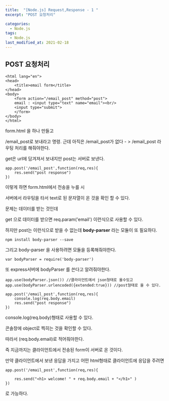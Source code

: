 ```yaml
---
title:  "[Node.js] Request,Response - 1 "
excerpt: "POST 요청처리"

categories:
  - Node.js
tags:
  - Node.js
last_modified_at: 2021-02-18
---
```

## POST 요청처리

```
<html lang="en">
<head>
    <title>email form</title>
</head>
<body>
    <form action="/email_post" method="post">
    email : <input type="text" name="email"><br/>
    <input type="submit">
    </form>
</body>
</html>
```

form.html 을 하나 만들고 

/email_post로 보내라고 명령.  근데 아직은 /email_post가 없다 - > /email_post 라우팅 처리를 해줘야한다.

get은 url에 담겨져서 보내지만 post는 서버로 보낸다.





```
app.post('/email_post',function(req,res){
    res.send("post response")
}) 
```

이렇게 하면 form.html에서 전송을 누를 시 

서버에서 라우팅을 타서 text로 된 문자열이 온 것을 확인 할 수 있다. 

문제는 데이터를 받는 것인데

get 으로 데이터를 받으면 req.param('email') 이런식으로 사용할 수 있다.

하지만 post는 이런식으로 받을 수 없는데 **body-parser** 라는 모듈이 또 필요하다.

```
npm install body-parser --save
```





그리고 body-parser 을 사용하려면 모듈을 등록해줘야한다. 

```
var bodyParser = require('body-parser')
```



또 express서버에 bodyParser 를 쓴다고 알려줘야한다.

```
app.use(bodyParser.json()) //클라이언트에서 json형태로 올수있고
app.use(bodyParser.urlencoded({extended:true})) //post형태로 올 수 있다.
```





```
app.post('/email_post',function(req,res){
    console.log(req.body.email)
    res.send("post response")
})
```

console.log(req.body)형태로 사용할 수 있다.

콘솔창에 object로 찍히는 것을 확인할 수 있다. 

따라서 (req.body.email)로 적어줘야한다. 





즉 지금까지는 클라이언트에서 전송된 form이 서버로 온 것이다. 

만약 클라이언트에서 보낸 응답을 가지고 어떤 html형태로 클라이언트에 응답을 주려면

```
app.post('/email_post',function(req,res){

    res.send("<h1> welcome! " + req.body.email + "</h1>" )
})
```

로 가능하다.

